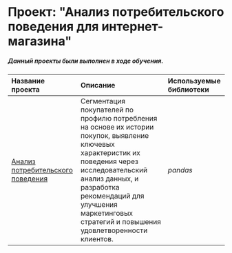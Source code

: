 # Проект: "Анализ потребительского поведения для интернет-магазина"

##### Данный проекты были выполнен в ходе обучения.

| Название проекта | Описание | Используемые библиотеки | 
| :---------------------- | :---------------------- | :---------------------- |
| [Анализ потребительского поведения](Project.ipynb) | Сегментация покупателей по профилю потребления на основе их истории покупок, выявление ключевых характеристик их поведения через исследовательский анализ данных, и разработка рекомендаций для улучшения маркетинговых стратегий и повышения удовлетворенности клиентов.| *pandas* |
